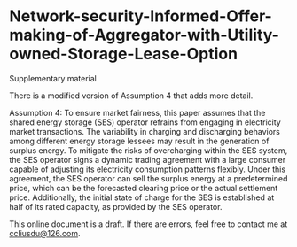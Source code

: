 # Network-security-Informed-Offer-making-of-Aggregator-with-Utility-owned-Storage-Lease-Option
Supplementary material

There is a modified version of Assumption 4 that adds more detail.

Assumption 4: To ensure market fairness, this paper assumes that the shared energy storage (SES) operator refrains from engaging in electricity market transactions. The variability in charging and discharging behaviors among different energy storage lessees may result in the generation of surplus energy. To mitigate the risks of overcharging within the SES system, the SES operator signs a dynamic trading agreement with a large consumer capable of adjusting its electricity consumption patterns flexibly. Under this agreement, the SES operator can sell the surplus energy at a predetermined price, which can be the forecasted clearing price or the actual settlement price. Additionally, the initial state of charge for the SES is established at half of its rated capacity, as provided by the SES operator.

This online document is a draft. If there are errors, feel free to contact me at ccliusdu@126.com.
